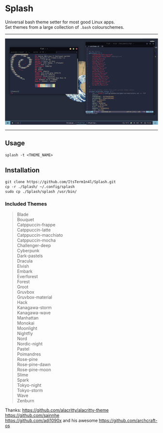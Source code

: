 # Splash
Universal bash theme setter for most good Linux apps.  
Set themes from a large collection of `.bash` colourschemes.
___

 ![screenshot with kanagawa theme](/assets/kanagawa.png)
___
## **Usage**

`splash -t <THEME_NAME>`

## **Installation**

```
git clone https://github.com/ItsTerm1n4l/Splash.git  
cp -r ./Splash/ ~/.config/splash  
sudo cp ./Splash/splash /usr/bin/  
```

### **Included Themes**

>Blade  
>Bouquet  
>Catppuccin-frappe  
>Catppuccin-latte  
>Catppuccin-macchiato  
>Catppuccin-mocha  
>Challenger-deep  
>Cyberpunk  
>Dark-pastels   
>Dracula  
>Elvish  
>Embark  
>Everforest  
>Forest  
>Groot  
>Gruvbox  
>Gruvbox-material  
>Hack  
>Kanagawa-storm  
>Kanagawa-wave  
>Manhattan  
>Monokai  
>Moonlight  
>Nightfly  
>Nord   
>Nordic-night  
>Pastel  
>Poimandres  
>Rose-pine  
>Rose-pine-dawn  	
>Rose-pine-moon  
>Slime  	
>Spark  
>Tokyo-night  		
>Tokyo-storm		
>Wave  
>Zenburn  


Thanks:
https://github.com/alacritty/alacritty-theme    
https://github.com/sainnhe      
https://github.com/adi1090x and his awesome https://github.com/archcraft-os     
